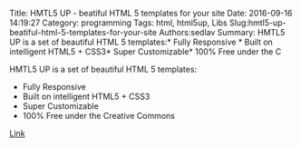 Title: HMTL5 UP - beatiful HTML 5 templates for your site
Date: 2016-09-16 14:19:27
Category: programming
Tags: html, html5up, Libs
Slug:hmtl5-up-beatiful-html-5-templates-for-your-site
Authors:sedlav
Summary: HMTL5 UP is a set of beautiful HTML 5 templates:* Fully Responsive * Built on intelligent HTML5 + CSS3* Super Customizable* 100% Free under the C

HMTL5 UP is a set of beautiful HTML 5 templates:

* Fully Responsive 
* Built on intelligent HTML5 + CSS3
* Super Customizable
* 100% Free under the Creative Commons

[Link](https://html5up.net/)
